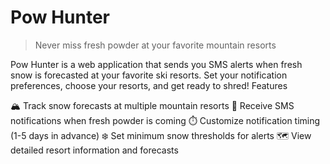 # Pow Hunter
> Never miss fresh powder at your favorite mountain resorts

Pow Hunter is a web application that sends you SMS alerts when fresh snow is forecasted at your favorite ski resorts. Set your notification preferences, choose your resorts, and get ready to shred!
Features

🏔️ Track snow forecasts at multiple mountain resorts
📱 Receive SMS notifications when fresh powder is coming
⏱️ Customize notification timing (1-5 days in advance)
❄️ Set minimum snow thresholds for alerts
🗺️ View detailed resort information and forecasts


